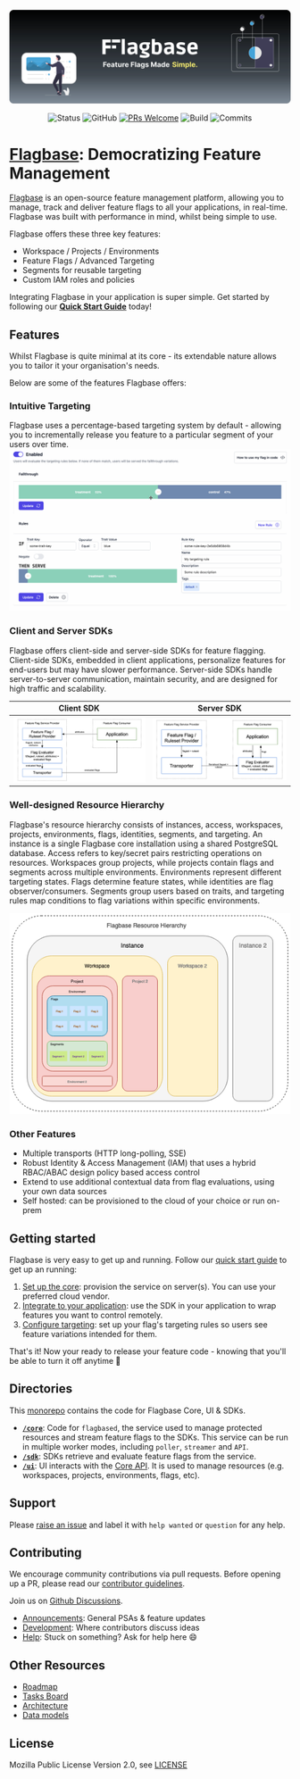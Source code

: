 ![Flagbase.com](./www/content/assets/readme/readme-banner-v2.svg)

<center>

![Status](https://img.shields.io/badge/status-alpha-inactive)
![GitHub](https://img.shields.io/github/license/flagbase/flagbase)
 [![PRs Welcome](https://img.shields.io/badge/PRs-welcome-brightgreen.svg?style=flat-square)](https://makeapullrequest.com) 
![Build](https://img.shields.io/github/actions/workflow/status/flagbase/flagbase/release-flagbase-core.yml?branch=master)
![Commits](https://img.shields.io/github/commit-activity/m/flagbase/flagbase/master)

</center>


# **[Flagbase](https://flagbase.com)**: Democratizing Feature Management 

[Flagbase](https://flagbase.com) is an open-source feature management platform, allowing you to manage, track and deliver feature flags to all your applications, in real-time. Flagbase was built with performance in mind, whilst being simple to use. 

Flagbase offers these three key features:
* Workspace / Projects / Environments
* Feature Flags / Advanced Targeting
* Segments for reusable targeting
* Custom IAM roles and policies

Integrating Flagbase in your application is super simple. Get started by following our **[Quick Start Guide](https://flagbase.com/docs/guides/quick-start)** today! 

## Features

Whilst Flagbase is quite minimal at its core - its extendable nature allows you to tailor it your organisation's needs. 

Below are some of the features Flagbase offers:

### Intuitive Targeting
Flagbase uses a percentage-based targeting system by default - allowing you to incrementally release you feature to a particular segment of your users over time.
![Targeting demo](./www/content/assets/readme/targeting-demo.gif)

### Client and Server SDKs
Flagbase offers client-side and server-side SDKs for feature flagging. Client-side SDKs, embedded in client applications, personalize features for end-users but may have slower performance. Server-side SDKs handle server-to-server communication, maintain security, and are designed for high traffic and scalability.

Client SDK             |  Server SDK
:-------------------------:|:-------------------------:
![](./www/content/assets/blog/introducing-flagbase/client-side-evaluation.png)  |  ![](./www/content/assets/blog/introducing-flagbase/server-side-evaluation.png)

### Well-designed Resource Hierarchy
Flagbase's resource hierarchy consists of instances, access, workspaces, projects, environments, flags, identities, segments, and targeting. An instance is a single Flagbase core installation using a shared PostgreSQL database. Access refers to key/secret pairs restricting operations on resources. Workspaces group projects, while projects contain flags and segments across multiple environments. Environments represent different targeting states. Flags determine feature states, while identities are flag observer/consumers. Segments group users based on traits, and targeting rules map conditions to flag variations within specific environments.

![Resource Hierarchy](./www/content/assets/readme/resource-hierarchy.png)

### Other Features
* Multiple transports (HTTP long-polling, SSE)
* Robust Identity & Access Management (IAM) that uses a hybrid RBAC/ABAC design policy based access control
* Extend to use additional contextual data from flag evaluations, using your own data sources
* Self hosted: can be provisioned to the cloud of your choice or run on-prem

## Getting started
Flagbase is very easy to get up and running. Follow our [quick start guide](https://flagbase.com/docs/guides/quick-start) to get up an running:
1. [Set up the core](https://flagbase.com/docs/core/setup): provision the service on server(s). You can use your preferred cloud vendor.
2. [Integrate to your application](https://flagbase.com/docs/sdk/overview): use the SDK in your application to wrap features you want to control remotely.
3. [Configure targeting](https://flagbase.com/docs/guides/targeting): set up your flag's targeting rules so users see feature variations intended for them.

That's it! Now your ready to release your feature code - knowing that you'll be able to turn it off anytime 🚀

## Directories
This [monorepo](https://en.wikipedia.org/wiki/Monorepo) contains the code for Flagbase Core, UI & SDKs.
* **[`/core`](./core/README.md)**: Code for `flagbased`, the service used to manage protected resources and stream feature flags to the SDKs. This service can be run in multiple worker modes, including `poller`, `streamer` and `API`.
* **[`/sdk`](./sdk/README.md)**: SDKs retrieve and evaluate feature flags from the service.
* **[`/ui`](./ui/README.md)**: UI interacts with the [Core API](https://flagbase.com/docs/api). It is used to manage resources (e.g. workspaces, projects, environments, flags, etc).

## Support
Please [raise an issue](https://github.com/flagbase/flagbase/issues) and label it with `help wanted` or `question` for any help.

## Contributing
We encourage community contributions via pull requests. Before opening up a PR, please read our [contributor guidelines](https://flagbase.com/dev/intro/workflow#contributing).

Join us on [Github Discussions](https://github.com/flagbase/flagbase/discussions).
* [Announcements](https://github.com/flagbase/flagbase/discussions/categories/announcements):  General PSAs & feature updates
* [Development](https://github.com/flagbase/flagbase/discussions/categories/dev): Where contributors discuss ideas
* [Help](https://github.com/flagbase/flagbase/discussions/categories/help): Stuck on something? Ask for help here 😄

## Other Resources
* [Roadmap](https://github.com/orgs/flagbase/projects/3/views/1)
* [Tasks Board](https://github.com/orgs/flagbase/projects/3/views/1)
* [Architecture](https://flagbase.com/dev/core/architecture)
* [Data models](https://flagbase.com/dev/core/data-models)

## License
Mozilla Public License Version 2.0, see [LICENSE](./LICENSE)
